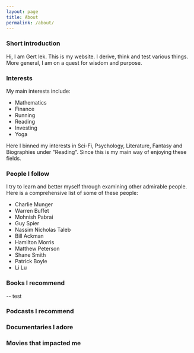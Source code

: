 ```yaml
---
layout: page
title: About
permalink: /about/
---
```

### Short introduction
Hi, I am Gert lek. This is my website. I derive, think and test various things. More general, I am on a quest for wisdom and purpose.


### Interests
My main interests include:
- Mathematics
- Finance
- Running 
- Reading 
- Investing
- Yoga

Here I binned my interests in Sci-Fi, Psychology, Literature, Fantasy and Biographies under "Reading". Since this is my main way of enjoying these fields. 

### People I follow
I try to learn and better myself through examining other admirable people. Here is a comprehensive list of some of these people:
- Charlie Munger
- Warren Buffet
- Mohnish Pabrai
- Guy Spier
- Nassim Nicholas Taleb
- Bill Ackman
- Hamilton Morris
- Matthew Peterson
- Shane Smith
- Patrick Boyle
- Li Lu

### Books I recommend

-- test


### Podcasts I recommend


### Documentaries I adore 


### Movies that impacted me 


